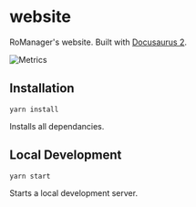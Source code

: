 # website

RoManager's website. Built with [Docusaurus 2](https://v2.docusaurus.io/).

![Metrics](https://gist.githubusercontent.com/jaydensar/1fd8e35581cf049787df45239f3a5c35/raw/github-metrics-romanager.svg)

## Installation

```
yarn install
```

Installs all dependancies.

## Local Development

```
yarn start
```

Starts a local development server.
